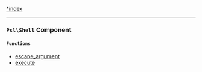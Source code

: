 <!--
    This markdown file was generated using `docs/documenter.php`.

    Any edits to it will likely be lost.
-->

[*index](./../README.md)

---

### `Psl\Shell` Component

#### `Functions`

- [escape_argument](./../../src/Psl/Shell/escape_argument.php#L17)
- [execute](./../../src/Psl/Shell/execute.php#L44)


